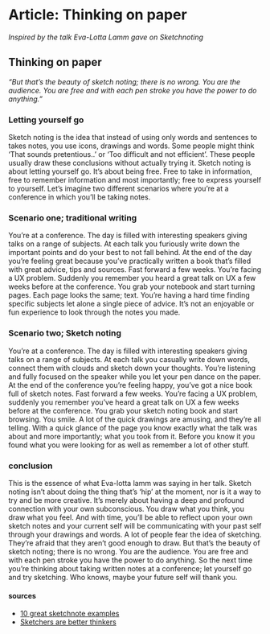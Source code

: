 # Article: Thinking on paper

*Inspired by the talk Eva-Lotta Lamm gave on Sketchnoting*

## Thinking on paper

*“But that’s the beauty of sketch noting; there is no wrong. You are the audience. You are free and with each pen stroke you have the power to do anything.”*

### Letting yourself go

Sketch noting is the idea that instead of using only words and sentences to takes notes, you use icons, drawings and words. Some people might think ‘That sounds pretentious..’ or ‘Too difficult and not efficient’. These people usually draw these conclusions without actually trying it. Sketch noting is about letting yourself go. It’s about being free. Free to take in information, free to remember information and most importantly; free to express yourself to yourself. Let’s imagine two different scenarios where you’re at a conference in which you’ll be taking notes.

### Scenario one; traditional writing

You’re at a conference. The day is filled with interesting speakers giving talks on a range of subjects. At each talk you furiously write down the important points and do your best to not fall behind. At the end of the day you’re feeling great because you’ve practically written a book that’s filled with great advice, tips and sources. Fast forward a few weeks. You’re facing a UX problem. Suddenly you remember you heard a great talk on UX a few weeks before at the conference. You grab your notebook and start turning pages. Each page looks the same; text. You’re having a hard time finding specific subjects let alone a single piece of advice. It’s not an enjoyable or fun experience to look through the notes you made.

### Scenario two; Sketch noting

You’re at a conference. The day is filled with interesting speakers giving talks on a range of subjects.
At each talk you casually write down words, connect them with clouds and sketch down your thoughts. You’re listening and fully focused on the speaker while you let your pen dance on the paper. At the end of the conference you’re feeling happy, you’ve got a nice book full of sketch notes. Fast forward a few weeks. You’re facing a UX problem, suddenly you remember you’ve heard a great talk on UX a few weeks before at the conference. You grab your sketch noting book and start browsing. You smile. A lot of the quick drawings are amusing, and they’re all telling. With a quick glance of the page you know exactly what the talk was about and more importantly; what you took from it. Before you know it you found what you were looking for as well as remember a lot of other stuff.

### conclusion

This is the essence of what Eva-lotta lamm was saying in her talk. Sketch noting isn’t about doing the thing that’s ‘hip’ at the moment, nor is it a way to try and be more creative. It’s merely about having a deep and profound connection with your own subconscious. You draw what you think, you draw what you feel. And with time, you’ll be able to reflect upon your own sketch notes and your current self will be communicating with your past self through your drawings and words. A lot of people fear the idea of sketching. They’re afraid that they aren’t good enough to draw. But that’s the beauty of sketch noting; there is no wrong. You are the audience. You are free and with each pen stroke you have the power to do anything. So the next time you’re thinking about taking written notes at a conference; let yourself go and try sketching. Who knows, maybe your future self will thank you.

#### sources

* [10 great sketchnote examples](http://www.teachthought.com/pedagogy/literacy/10-brilliant-examples-of-sketch-notes-notaking-for-the-21st-century/)
* [Sketchers are better thinkers](https://www.youtube.com/watch?v=_enwy3x-7vM)
